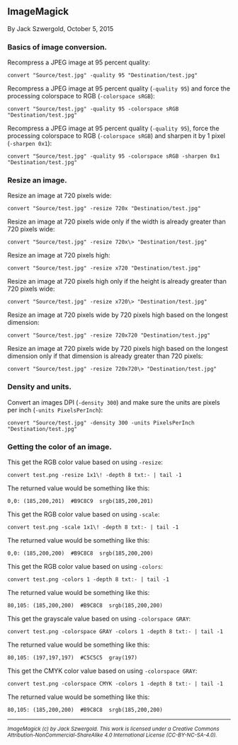 ## ImageMagick

By Jack Szwergold, October 5, 2015

### Basics of image conversion.

Recompress a JPEG image at 95 percent quality:

	convert "Source/test.jpg" -quality 95 "Destination/test.jpg"

Recompress a JPEG image at 95 percent quality (`-quality 95`) and force the processing colorspace to RGB (`-colorspace sRGB`):

	convert "Source/test.jpg" -quality 95 -colorspace sRGB "Destination/test.jpg"

Recompress a JPEG image at 95 percent quality (`-quality 95`), force the processing colorspace to RGB (`-colorspace sRGB`) and sharpen it by 1 pixel (`-sharpen 0x1`):

	convert "Source/test.jpg" -quality 95 -colorspace sRGB -sharpen 0x1 "Destination/test.jpg"

### Resize an image.

Resize an image at 720 pixels wide:

    convert "Source/test.jpg" -resize 720x "Destination/test.jpg"

Resize an image at 720 pixels wide only if the width is already greater than 720 pixels wide:

    convert "Source/test.jpg" -resize 720x\> "Destination/test.jpg"

Resize an image at 720 pixels high:

    convert "Source/test.jpg" -resize x720 "Destination/test.jpg"

Resize an image at 720 pixels high only if the height is already greater than 720 pixels wide:

    convert "Source/test.jpg" -resize x720\> "Destination/test.jpg"

Resize an image at 720 pixels wide by 720 pixels high based on the longest dimension:

    convert "Source/test.jpg" -resize 720x720 "Destination/test.jpg"

Resize an image at 720 pixels wide by 720 pixels high based on the longest dimension only if that dimension is already greater than 720 pixels:

    convert "Source/test.jpg" -resize 720x720\> "Destination/test.jpg"

### Density and units.

Convert an images DPI (`-density 300`) and make sure the units are pixels per inch (`-units PixelsPerInch`):

    convert "Source/test.jpg" -density 300 -units PixelsPerInch "Destination/test.jpg"

### Getting the color of an image.

This get the RGB color value based on using `-resize`:

    convert test.png -resize 1x1\! -depth 8 txt:- | tail -1

The returned value would be something like this:

    0,0: (185,200,201)  #B9C8C9  srgb(185,200,201)

This get the RGB color value based on using `-scale`:

    convert test.png -scale 1x1\! -depth 8 txt:- | tail -1

The returned value would be something like this:

    0,0: (185,200,200)  #B9C8C8  srgb(185,200,200)

This get the RGB color value based on using `-colors`:

    convert test.png -colors 1 -depth 8 txt:- | tail -1

The returned value would be something like this:

    80,105: (185,200,200)  #B9C8C8  srgb(185,200,200)

This get the grayscale value based on using `-colorspace GRAY`:

    convert test.png -colorspace GRAY -colors 1 -depth 8 txt:- | tail -1

The returned value would be something like this:

    80,105: (197,197,197)  #C5C5C5  gray(197)

This get the CMYK color value based on using `-colorspace GRAY`:

    convert test.png -colorspace CMYK -colors 1 -depth 8 txt:- | tail -1

The returned value would be something like this:

    80,105: (185,200,200)  #B9C8C8  srgb(185,200,200)

***

<sup>*ImageMagick (c) by Jack Szwergold. This work is licensed under a Creative Commons Attribution-NonCommercial-ShareAlike 4.0 International License (CC-BY-NC-SA-4.0).*</sup>

